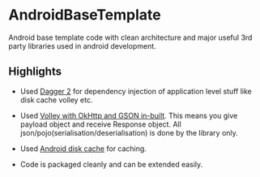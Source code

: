 # AndroidBaseTemplate
Android base template code with clean architecture and major useful 3rd party libraries used in android development.

## Highlights

-  Used [Dagger 2](http://google.github.io/dagger) for dependency injection of application level stuff like disk cache volley etc.
 
-  Used [Volley with OkHttp and GSON in-built](https://github.com/himanshuvirmani/android-volley-gson-okhttp). This means you give payload object and receive Response object. All json/pojo(serialisation/deserialisation) is done by the library only.

- Used [Android disk cache](https://github.com/himanshuvirmani/AndroidDiskCache) for caching.

- Code is packaged cleanly and can be extended easily.
